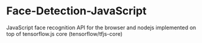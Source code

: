 # Face-Detection-JavaScript

JavaScript face recognition API for the browser and nodejs implemented on top of tensorflow.js core (tensorflow/tfjs-core)



